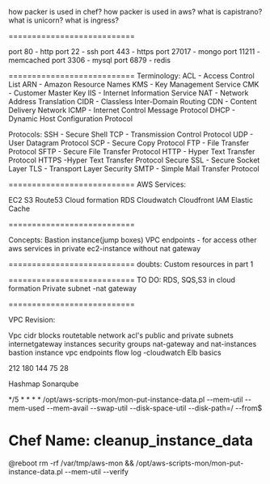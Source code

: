 how packer is used in chef?
how packer is used in aws?
what is capistrano?
what is unicorn?
what is ingress?

===========================

port 80 - http
port 22 - ssh
port 443 - https
port 27017 - mongo
port 11211 - memcached
port 3306 - mysql
port 6879 - redis

===========================
Terminology:
ACL - Access Control List
ARN - Amazon Resource Names
KMS - Key Management Service
CMK - Customer Master Key
IIS - Internet Information Service
NAT - Network Address Translation
CIDR - Classless Inter-Domain Routing
CDN - Content Delivery Network
ICMP - Internet Control Message Protocol
DHCP - Dynamic Host Configuration Protocol

Protocols:
SSH - Secure Shell
TCP - Transmission Control Protocol 
UDP - User Datagram Protocol
SCP - Secure Copy Protocol
FTP - File Transfer Protocol
SFTP - Secure File Transfer Protocol
HTTP - Hyper Text Transfer Protocol
HTTPS -Hyper Text Transfer Protocol Secure
SSL - Secure Socket Layer
TLS - Transport Layer Security
SMTP - Simple Mail Transfer Protocol


===========================
AWS Services:

EC2
S3
Route53
Cloud formation
RDS
Cloudwatch
Cloudfront
IAM
Elastic Cache

===========================

Concepts:
Bastion instance(jump boxes)
VPC endpoints - for access other aws services in private ec2-instance without nat gateway


===========================
doubts:
Custom resources in part 1

===========================
TO DO:
RDS, SQS,S3 in cloud formation
Private subnet -nat gateway

===========================

VPC Revision:

Vpc
cidr blocks
routetable
network acl's
public and private subnets
internetgateway
instances
security groups
nat-gateway and nat-instances
bastion instance
vpc endpoints
flow log -cloudwatch
Elb basics


212
180
144
75
28

Hashmap
Sonarqube

*/5 * * * * /opt/aws-scripts-mon/mon-put-instance-data.pl --mem-util --mem-used --mem-avail --swap-util --disk-space-util --disk-path=/ --from$
# Chef Name: cleanup_instance_data
@reboot rm -rf /var/tmp/aws-mon && /opt/aws-scripts-mon/mon-put-instance-data.pl --mem-util --verify

